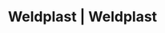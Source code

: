 ---
Link: "file:/Users/vinayakpatel/Downloads/www.weldplast.cz/eshop_products_compare/add/eshop-products-variant5"
product_name: "null"
product_id: "null"
title: "Weldplast | Weldplast"
product_desc: ""
product_specs: ""
product_downloads: ""
href: ""
accessories: ""
similar_products: ""
---